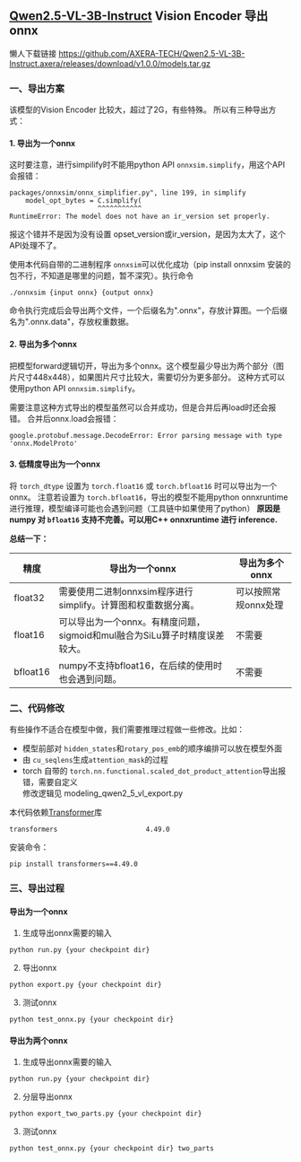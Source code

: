 ## [Qwen2.5-VL-3B-Instruct](https://huggingface.co/Qwen/Qwen2.5-VL-3B-Instruct) Vision Encoder 导出 onnx

懒人下载链接 https://github.com/AXERA-TECH/Qwen2.5-VL-3B-Instruct.axera/releases/download/v1.0.0/models.tar.gz  

### 一、导出方案
该模型的Vision Encoder 比较大，超过了2G，有些特殊。
所以有三种导出方式：
#### 1. 导出为一个onnx  
这时要注意，进行simpilify时不能用python API `onnxsim.simplify`，用这个API会报错：
```
packages/onnxsim/onnx_simplifier.py", line 199, in simplify
    model_opt_bytes = C.simplify(
                      ^^^^^^^^^^^
RuntimeError: The model does not have an ir_version set properly.
```
报这个错并不是因为没有设置 opset_version或ir_version，是因为太大了，这个API处理不了。

使用本代码自带的二进制程序 `onnxsim`可以优化成功（pip install onnxsim 安装的包不行，不知道是哪里的问题，暂不深究）。执行命令
```
./onnxsim {input onnx} {output onnx}
```
命令执行完成后会导出两个文件，一个后缀名为".onnx"，存放计算图。一个后缀名为".onnx.data"，存放权重数据。

#### 2. 导出为多个onnx  
把模型forward逻辑切开，导出为多个onnx。这个模型最少导出为两个部分（图片尺寸448x448），如果图片尺寸比较大，需要切分为更多部分。
这种方式可以使用python API `onnxsim.simplify`。

需要注意这种方式导出的模型虽然可以合并成功，但是合并后再load时还会报错。
合并后onnx.load会报错：
```
google.protobuf.message.DecodeError: Error parsing message with type 'onnx.ModelProto'
```

#### 3. 低精度导出为一个onnx  
将 `torch_dtype` 设置为 `torch.float16` 或 `torch.bfloat16` 时可以导出为一个onnx。
注意若设置为 `torch.bfloat16`，导出的模型不能用python onnxruntime进行推理，模型编译可能也会遇到问题（工具链中如果使用了python）
**原因是 numpy 对 `bfloat16` 支持不完善。可以用C++ onnxruntime 进行 inference.**


**总结一下：**

| 精度 | 导出为一个onnx | 导出为多个onnx |
|------|------|--------|
| float32 | 需要使用二进制onnxsim程序进行simplify。计算图和权重数据分离。   | 可以按照常规onnx处理 |
| float16 | 可以导出为一个onnx。有精度问题，sigmoid和mul融合为SiLu算子时精度误差较大。   | 不需要 |
| bfloat16 | numpy不支持bfloat16，在后续的使用时也会遇到问题。   | 不需要 |


### 二、代码修改  
有些操作不适合在模型中做，我们需要推理过程做一些修改。比如：
* 模型前部对 `hidden_states`和`rotary_pos_emb`的顺序编排可以放在模型外面
* 由 `cu_seqlens`生成`attention_mask`的过程  
* torch 自带的 `torch.nn.functional.scaled_dot_product_attention`导出报错，需要自定义  
修改逻辑见 modeling_qwen2_5_vl_export.py  

本代码依赖[Transformer](https://github.com/huggingface/transformers.git)库
```
transformers                      4.49.0
```
安装命令：
```
pip install transformers==4.49.0
```

### 三、导出过程

#### 导出为一个onnx
1. 生成导出onnx需要的输入
```
python run.py {your checkpoint dir}
```
2. 导出onnx
```
python export.py {your checkpoint dir}
```
3. 测试onnx
```
python test_onnx.py {your checkpoint dir}
```

#### 导出为两个onnx
1. 生成导出onnx需要的输入
```
python run.py {your checkpoint dir}
```
2. 分层导出onnx
```
python export_two_parts.py {your checkpoint dir}
```
3. 测试onnx
```
python test_onnx.py {your checkpoint dir} two_parts
```
